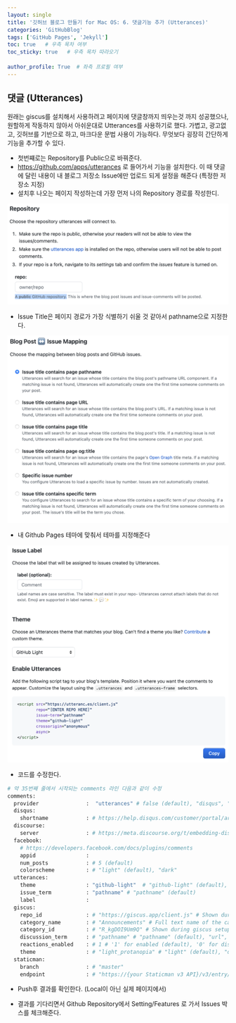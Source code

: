 ```yaml
---
layout: single
title: '깃허브 블로그 만들기 for Mac OS: 6. 댓글기능 추가 (Utterances)'
categories: 'GitHubBlog'
tags: ['GitHub Pages', 'Jekyll']
toc: true   # 우측 목차 여부
toc_sticky: true   # 우측 목차 따라오기

author_profile: True  # 좌측 프로필 여부
---
```


## 댓글 (Utterances)

원래는 giscus를 설치해서 사용하려고 페이지에 댓글창까지 띄우는것 까지 성공했으나, 원할하게 작동하지 않아서 아쉬운대로 Utterances를 사용하기로 했다. 가볍고, 광고없고, 깃허브를 기반으로 하고, 마크다운 문법 사용이 가능하다. 무엇보다 굉장히 간단하게 기능을 추가할 수 있다.
- 첫번쨰로는 Repository를 Public으로 바꿔준다.
- https://github.com/apps/utterances 로 들어가서 기능을 설치한다. 이 때 댓글에 달린 내용이 내 블로그 저장소 Issue에만 업로드 되게 설정을 해준다 (특정한 저장소 지정)
- 설치후 나오는 페이지 작성하는데 가장 먼저 나의 Repository 경로를 작성한디.

![utterance1](/assets/blog_img/utterance1.png)

- Issue Title은 페이지 경로가 가장 식별하기 쉬울 것 같아서 pathname으로 지정한다.

![utterance2](/assets/blog_img/utterance2.png)

- 내 Github Pages 테마에 맞춰서 테마를 지정해준다

![utterance3](/assets/blog_img/utterance3.png)

- 코드를 수정한다.

```python
# 약 35번째 줄에서 시작되는 comments 라인 다음과 같이 수정
comments:
  provider               :  "utterances" # false (default), "disqus", "discourse", "facebook", "staticman", "staticman_v2", "utterances", "giscus", "custom"
  disqus:
    shortname            : # https://help.disqus.com/customer/portal/articles/466208-what-s-a-shortname-
  discourse:
    server               : # https://meta.discourse.org/t/embedding-discourse-comments-via-javascript/31963 , e.g.: meta.discourse.org
  facebook:
    # https://developers.facebook.com/docs/plugins/comments
    appid                :
    num_posts            : # 5 (default)
    colorscheme          : # "light" (default), "dark"
  utterances:
    theme                : "github-light"  # "github-light" (default), "github-dark"
    issue_term           : "pathname" # "pathname" (default)
    label                : 
  giscus:
    repo_id              : # "https://giscus.app/client.js" # Shown during giscus setup at https://giscus.app
    category_name        : # "Announcements" # Full text name of the category
    category_id          : # "R_kgDOI9Um9Q" # Shown during giscus setup at https://giscus.app
    discussion_term      : # "pathname" # "pathname" (default), "url", "title", "og:title"
    reactions_enabled    : # 1 # '1' for enabled (default), '0' for disabled
    theme                : # "light_protanopia" # "light" (default), "dark", "dark_dimmed", "transparent_dark", "preferred_color_scheme"
  staticman:
    branch               : # "master"
    endpoint             : # "https://{your Staticman v3 API}/v3/entry/github/"
```

- Push후 결과를 확인한다. (Local이 아닌 실제 페이지에서)

- 결과를 기다리면서 Github Repository에서 Setting/Features 로 가서 Issues 박스를 체크해준다.
